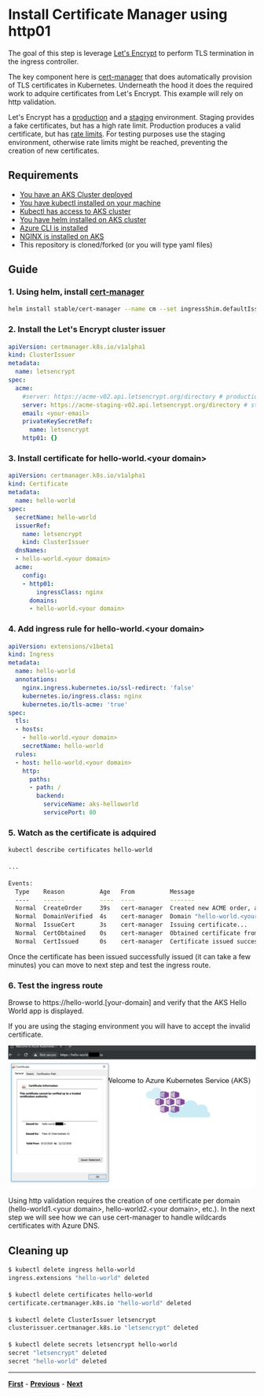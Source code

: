 # Install Certificate Manager using http01

The goal of this step is leverage [Let's Encrypt](https://letsencrypt.org/) to perform TLS termination in the ingress controller.

The key component here is [cert-manager](https://github.com/jetstack/cert-manager) that does automatically provision of TLS certificates in Kubernetes. Underneath the hood it does the required work to adquire certificates from Let's Encrypt. This example will rely on http validation.

Let's Encrypt has a [production](https://community.letsencrypt.org/t/acme-v2-production-environment-wildcards/55578) and a [staging](https://letsencrypt.org/docs/staging-environment/) environment. Staging provides a fake certificates, but has a high rate limit. Production produces a valid certificate, but has [rate limits](https://letsencrypt.org/docs/rate-limits/). For testing purposes use the staging environment, otherwise rate limits might be reached, preventing the creation of new certificates.

## Requirements

- [You have an AKS Cluster deployed](./create-aks-cluster.md)
- [You have kubectl installed on your machine](https://kubernetes.io/docs/tasks/tools/install-kubectl/)
- [Kubectl has access to AKS cluster](https://docs.microsoft.com/en-us/azure/aks/kubernetes-walkthrough#connect-to-the-cluster)
- [You have helm installed on AKS cluster](https://docs.microsoft.com/en-us/azure/aks/kubernetes-helm)
- [Azure CLI is installed](https://docs.microsoft.com/en-us/cli/azure/install-azure-cli?view=azure-cli-latest)
- [NGINX is installed on AKS](./install-nginx-ingress.md)
- This repository is cloned/forked (or you will type yaml files)

## Guide

### 1. Using helm, install [cert-manager](https://github.com/helm/charts/tree/master/stable/cert-manager)

```bash
helm install stable/cert-manager --name cm --set ingressShim.defaultIssuerName=letsencrypt --set ingressShim.defaultIssuerKind=ClusterIssuer
```

### 2. Install the Let's Encrypt cluster issuer

```yaml
apiVersion: certmanager.k8s.io/v1alpha1
kind: ClusterIssuer
metadata:
  name: letsencrypt
spec:
  acme:
    #server: https://acme-v02.api.letsencrypt.org/directory # production
    server: https://acme-staging-v02.api.letsencrypt.org/directory # staging
    email: <your-email>
    privateKeySecretRef:
      name: letsencrypt
    http01: {}
```

### 3. Install certificate for hello-world.&lt;your domain>

```yaml
apiVersion: certmanager.k8s.io/v1alpha1
kind: Certificate
metadata:
  name: hello-world
spec:
  secretName: hello-world
  issuerRef:
    name: letsencrypt
    kind: ClusterIssuer
  dnsNames:
  - hello-world.<your domain>
  acme:
    config:
    - http01:
        ingressClass: nginx
      domains:
      - hello-world.<your domain>
```

### 4. Add ingress rule for hello-world.&lt;your domain>

```yaml
apiVersion: extensions/v1beta1
kind: Ingress
metadata:
  name: hello-world
  annotations:
    nginx.ingress.kubernetes.io/ssl-redirect: 'false'
    kubernetes.io/ingress.class: nginx
    kubernetes.io/tls-acme: 'true'
spec:
  tls:
  - hosts:
    - hello-world.<your domain>
    secretName: hello-world
  rules:
  - host: hello-world.<your domain>
    http:
      paths:
      - path: /
        backend:
          serviceName: aks-helloworld
          servicePort: 80
```

### 5. Watch as the certificate is adquired

```bash
kubectl describe certificates hello-world

...

Events:
  Type    Reason          Age   From          Message
  ----    ------          ----  ----          -------
  Normal  CreateOrder     39s   cert-manager  Created new ACME order, attempting validation...
  Normal  DomainVerified  4s    cert-manager  Domain "hello-world.<your domain>" verified with "http-01" validation
  Normal  IssueCert       3s    cert-manager  Issuing certificate...
  Normal  CertObtained    0s    cert-manager  Obtained certificate from ACME server
  Normal  CertIssued      0s    cert-manager  Certificate issued successfully
```

Once the certificate has been issued successfully issued (it can take a few minutes) you can move to next step and test the ingress route.

### 6. Test the ingress route

Browse to https://hello-world.[your-domain] and verify that the AKS Hello World app is displayed.

If you are using the staging environment you will have to accept the invalid certificate.

![Let's Encrypt fake certificate](media/lets-encrypt-fake-certificate.png)

Using http validation requires the creation of one certificate per domain (hello-world1.&lt;your domain>, hello-world2.&lt;your domain>, etc.). In the next step we will see how we can use cert-manager to handle wildcards certificates with Azure DNS.

## Cleaning up

```bash
$ kubectl delete ingress hello-world
ingress.extensions "hello-world" deleted

$ kubectl delete certificates hello-world
certificate.certmanager.k8s.io "hello-world" deleted

$ kubectl delete ClusterIssuer letsencrypt
clusterissuer.certmanager.k8s.io "letsencrypt" deleted

$ kubectl delete secrets letsencrypt hello-world
secret "letsencrypt" deleted
secret "hello-world" deleted
```

***
[**First**](./readme.md) - [**Previous**](./install-nginx-ingress.md) - [**Next**](./setup-wildcard-certificates-with-azure-dns.md)